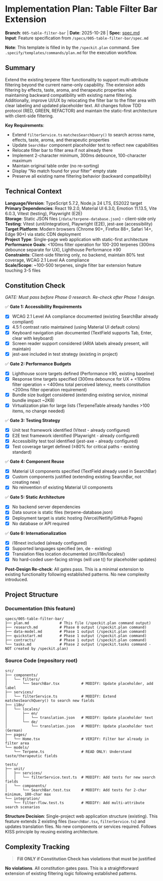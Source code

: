 # Implementation Plan: Table Filter Bar Extension

**Branch**: `005-table-filter-bar` | **Date**: 2025-10-28 | **Spec**: [spec.md](./spec.md)  
**Input**: Feature specification from `/specs/005-table-filter-bar/spec.md`

**Note**: This template is filled in by the `/speckit.plan` command. See `.specify/templates/commands/plan.md` for the execution workflow.

## Summary

Extend the existing terpene filter functionality to support multi-attribute filtering beyond the current name-only capability. The extension adds filtering by effects, taste, aroma, and therapeutic properties while maintaining backward compatibility with existing name filtering. Additionally, improve UI/UX by relocating the filter bar to the filter area with clear labeling and updated placeholder text. All changes follow TDD protocol (RED, GREEN, REFACTOR) and maintain the static-first architecture with client-side filtering.

**Key Requirements**:
- Extend `filterService.ts` `matchesSearchQuery()` to search across name, effects, taste, aroma, and therapeutic properties
- Update `SearchBar` component placeholder text to reflect new capabilities
- Relocate filter bar to filter area if not already there
- Implement 2-character minimum, 300ms debounce, 100-character maximum
- Maintain original table order (no re-sorting)
- Display "No match found for your filter" empty state
- Preserve all existing name filtering behavior (backward compatibility)

## Technical Context

**Language/Version**: TypeScript 5.7.2, Node.js 24 LTS, ES2022 target  
**Primary Dependencies**: React 19.2.0, Material UI 6.3.0, Emotion 11.13.5, Vite 6.0.3, Vitest (testing), Playwright (E2E)  
**Storage**: Static JSON files (`/data/terpene-database.json`) - client-side only  
**Testing**: Vitest (unit/integration), Playwright (E2E), jest-axe (accessibility)  
**Target Platform**: Modern browsers (Chrome 90+, Firefox 88+, Safari 14+, Edge 90+) via static CDN deployment  
**Project Type**: Single-page web application with static-first architecture  
**Performance Goals**: <100ms filter operation for 100-200 terpenes (300ms debounce separate for UX), Lighthouse Performance ≥90  
**Constraints**: Client-side filtering only, no backend, maintain 80% test coverage, WCAG 2.1 Level AA compliance  
**Scale/Scope**: ~100-500 terpenes, single filter bar extension feature touching 3-5 files

## Constitution Check

_GATE: Must pass before Phase 0 research. Re-check after Phase 1 design._

✅ **Gate 1: Accessibility Requirements**
- [x] WCAG 2.1 Level AA compliance documented (existing SearchBar already compliant)
- [x] 4.5:1 contrast ratio maintained (using Material UI default colors)
- [x] Keyboard navigation plan documented (TextField supports Tab, Enter, clear with keyboard)
- [x] Screen reader support considered (ARIA labels already present, will maintain)
- [x] jest-axe included in test strategy (existing in project)

✅ **Gate 2: Performance Budgets**
- [x] Lighthouse score targets defined (Performance ≥90, existing baseline)
- [x] Response time targets specified (300ms debounce for UX + <100ms filter operation = <400ms total perceived latency, meets constitution <200ms filter operation requirement)
- [x] Bundle size budget considered (extending existing service, minimal bundle impact ~2KB)
- [x] Virtualization plan for large lists (TerpeneTable already handles >100 items, no change needed)

✅ **Gate 3: Testing Strategy**
- [x] Unit test framework identified (Vitest - already configured)
- [x] E2E test framework identified (Playwright - already configured)
- [x] Accessibility test tool identified (jest-axe - already configured)
- [x] Test coverage target defined (≥80% for critical paths - existing standard)

✅ **Gate 4: Component Reuse**
- [x] Material UI components specified (TextField already used in SearchBar)
- [x] Custom components justified (extending existing SearchBar, not creating new)
- [x] No reinvention of existing Material UI components

✅ **Gate 5: Static Architecture**
- [x] No backend server dependencies
- [x] Data source is static files (terpene-database.json)
- [x] Deployment target is static hosting (Vercel/Netlify/GitHub Pages)
- [x] No database or API required

✅ **Gate 6: Internationalization**
- [x] i18next included (already configured)
- [x] Supported languages specified (en, de - existing)
- [x] Translation files location documented (src/i18n/locales/)
- [x] No hard-coded user-facing strings (will use t() for placeholder updates)

**Post-Design Re-check**: All gates pass. This is a minimal extension to existing functionality following established patterns. No new complexity introduced.

## Project Structure

### Documentation (this feature)

```text
specs/005-table-filter-bar/
├── plan.md              # This file (/speckit.plan command output)
├── research.md          # Phase 0 output (/speckit.plan command)
├── data-model.md        # Phase 1 output (/speckit.plan command)
├── quickstart.md        # Phase 1 output (/speckit.plan command)
├── contracts/           # Phase 1 output (/speckit.plan command)
└── tasks.md             # Phase 2 output (/speckit.tasks command - NOT created by /speckit.plan)
```

### Source Code (repository root)

```text
src/
├── components/
│   └── filters/
│       └── SearchBar.tsx          # MODIFY: Update placeholder, add label
├── services/
│   └── filterService.ts           # MODIFY: Extend matchesSearchQuery() to search new fields
├── i18n/
│   └── locales/
│       ├── en/
│       │   └── translation.json   # MODIFY: Update placeholder text
│       └── de/
│           └── translation.json   # MODIFY: Update placeholder text (German)
├── pages/
│   └── Home.tsx                   # VERIFY: Filter bar already in filter area
└── models/
    └── Terpene.ts                 # READ ONLY: Understand taste/therapeutic fields

tests/
├── unit/
│   ├── services/
│   │   └── filterService.test.ts  # MODIFY: Add tests for new search fields
│   └── components/
│       └── SearchBar.test.tsx     # MODIFY: Add tests for 2-char minimum, 100-char max
└── integration/
    └── filter-flow.test.ts        # MODIFY: Add multi-attribute search scenarios
```

**Structure Decision**: Single-project web application structure (existing). This feature extends 2 existing files (`SearchBar.tsx`, `filterService.ts`) and updates translation files. No new components or services required. Follows KISS principle by reusing existing architecture.

## Complexity Tracking

> **Fill ONLY if Constitution Check has violations that must be justified**

**No violations**. All constitution gates pass. This is a straightforward extension of existing filtering logic following established patterns.
